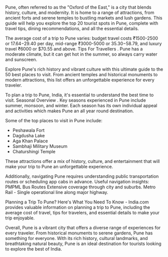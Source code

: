 Pune, often referred to as the "Oxford of the East," is a city that blends history, culture, and modernity. It is home to a range of attractions, from ancient forts and serene temples to bustling markets and lush gardens. This guide will help you explore the top 20 tourist spots in Pune, complete with travel tips, dining recommendations, and all the essential details.

The average cost of a trip to Pune varies: budget travel costs ₹1500-2500 or $17.64-$29.40 per day, mid-range ₹3000-5000 or $35.30-$58.79, and luxury travel ₹6000 or $70.55 and above. Tips For Travellers . Pune has a moderate climate, but it can get hot in the summer, so always carry water and sunscreen.

Explore Pune's rich history and vibrant culture with this ultimate guide to the 50 best places to visit. From ancient temples and historical monuments to modern attractions, this list offers an unforgettable experience for every traveler.

To plan a trip to Pune, India, it's essential to understand the best time to visit. Seasonal Overview . Key seasons experienced in Pune include summer, monsoon, and winter. Each season has its own individual appeal and activities which makes Pune an all year round destination.

Some of the top places to visit in Pune include:

* Peshawala Fort
* Dagdusha Lake
* Aga Khan Palace
* Sambhaji Military Museum
* Chaturshingi Temple

These attractions offer a mix of history, culture, and entertainment that will make your trip to Pune an unforgettable experience.

Additionally, navigating Pune requires understanding public transportation routes or scheduling app cabs in advance. Useful navigation insights: PMPML Bus Routes Extensive coverage through city and suburbs. Metro Rail - Single operational line along major highway.

Planning a Trip To Pune? Here's What You Need To Know - India.com provides valuable information on planning a trip to Pune, including the average cost of travel, tips for travelers, and essential details to make your trip enjoyable.

Overall, Pune is a vibrant city that offers a diverse range of experiences for every traveler. From historical monuments to serene gardens, Pune has something for everyone. With its rich history, cultural landmarks, and breathtaking natural beauty, Pune is an ideal destination for tourists looking to explore the best of India.